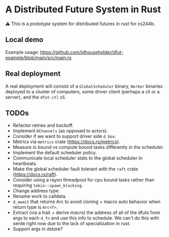 # A Distributed Future System in Rust
⚠️ This is a *prototype* system for distributed futures in rust for cs244b.

## Local demo
Example usage: https://github.com/jdhouseholder/dfut-example/blob/main/src/main.rs

## Real deployment
A real deployment will consist of a `GlobalScheduler` binary, `Worker` binaries deployed to a cluster of computers, some driver client (perhaps a cli or a server), and the `dfut-ctl` cli.

## TODOs
* Refactor retries and backoff.
* Implement `DChannels` (as opposed to actors).
* Consider if we want to support driver side `d_box`.
* Metrics via `metrics` crate (https://docs.rs/metrics).
* Measure io bound vs compute bound tasks differently in the scheduler.
* Implement the default scheduler policy.
* Communicate local scheduler stats to the global scheduler in heartbeats.
* Make the global scheduler fault tolerant with the `raft` crate (https://docs.rs/raft).
* Consider using a rayon threadpool for cpu bound tasks rather than requiring `tokio::spawn_blocking`.
* Change address type.
* Rename work to calldata.
* `d_await` that returns Arc to avoid cloning + macro auto behavior when return type is `Arc<T>`.
* Extract (via a trait + derive macro) the address of all of the dfuts from args to each `d_fn` and use this info to schedule. We can't do this with serde right now due to the lack of specialization in rust.
* Support args in dstore?
